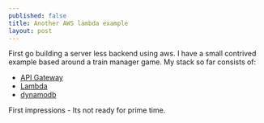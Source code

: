 ```yaml
---
published: false
title: Another AWS lambda example
layout: post
---
```

First go building a server less backend using aws. I have a small contrived example based around a train manager game. My stack so far consists of:
* [API Gateway](https://aws.amazon.com/api-gateway/)
* [Lambda](https://aws.amazon.com/lambda/)
* [dynamodb](https://aws.amazon.com/dynamodb/)

First impressions - Its not ready for prime time. 